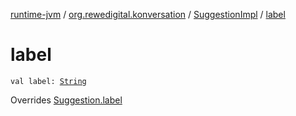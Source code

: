 [runtime-jvm](../../index.md) / [org.rewedigital.konversation](../index.md) / [SuggestionImpl](index.md) / [label](./label.md)

# label

`val label: `[`String`](https://kotlinlang.org/api/latest/jvm/stdlib/kotlin/-string/index.html)

Overrides [Suggestion.label](../-suggestion/label.md)

